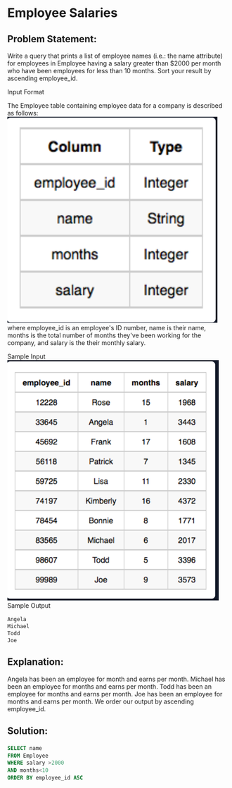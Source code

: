# Employee Salaries

## Problem Statement:
Write a query that prints a list of employee names (i.e.: the name attribute) for employees in Employee having a salary greater than $2000  per month who have been employees for less than 10 months. Sort your result by ascending employee_id.

Input Format

The Employee table containing employee data for a company is described as follows:
<br>![](./Images/Employee.PNG)<br>
where employee_id is an employee's ID number, name is their name, months is the total number of months they've been working for the company, and salary is the their monthly salary.

Sample Input
<br>![](./Images/Employee_sample.PNG) <br>
Sample Output
```
Angela
Michael
Todd
Joe
```
## Explanation:
Angela has been an employee for  month and earns  per month.
Michael has been an employee for  months and earns  per month.
Todd has been an employee for  months and earns  per month.
Joe has been an employee for  months and earns  per month.
We order our output by ascending employee_id.

## Solution:
```SQL
SELECT name
FROM Employee
WHERE salary >2000
AND months<10
ORDER BY employee_id ASC
